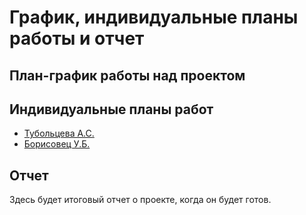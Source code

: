 # График, индивидуальные планы работы и отчет

## План-график работы над проектом

## Индивидуальные планы работ

- [Тубольцева А.С.](tuboltseva.md)
- [Борисовец У.Б.](borisovets.md)

## Отчет

Здесь будет итоговый отчет о проекте, когда он будет готов. 
